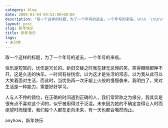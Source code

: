 ```yaml
---
category: blog
date: 2008-01-04 04:53:00+00:00
description: "取一个这样的标题，为了一个年号的逝去，一个年号的来临。\n\n  \n\n\n快乐是短暂的"
layout: post
slug: 新年快乐
title: 新年快乐
tags:
- 未分类
---
```


取一个这样的标题，为了一个年号的逝去，一个年号的来临。

  


快乐是短暂的，忧伤是冗长的。新旧交替之时我在肆无忌惮的笑，笑得眼睛都睁不开，这是久违的快乐。一时间有些恍惚，以为这才是生活的常态，以为我从此可以大笑着面对生活，而此时，当忧伤再一次牙龈上火般的慢慢袭来，我明白了，笑对生活是一种能力，需要好好学习。

  


人与人不停的错位，在正确的时间遇到正确的人，我们常常称之为缘分，我其实是很有点不喜欢这个词的，似乎被用得过于泛滥。未来因为她的不确定变得让人时而绝望时而憧憬，我们每个人都在走向未来，有一天也都会噶然而止。

  


anyhow，新年快乐
